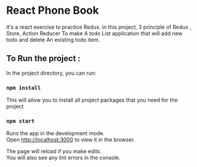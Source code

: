 # React Phone Book
it's a react exercise to practice Redux. 
in this project, 3 principle of Redux , Store, Action Reducer 
To make A todo List application that will add new todo and delete An existing todo item. 


## To Run the project :

In the project directory, you can run:

### `npm install`

This will allow you to install all project packages that you need for the project

### `npm start`

Runs the app in the development mode.\
Open [http://localhost:3000](http://localhost:3000) to view it in the browser.

The page will reload if you make edits.\
You will also see any lint errors in the console.